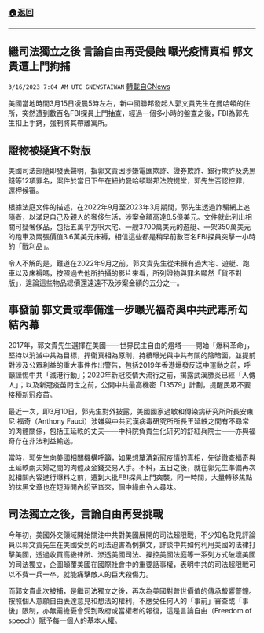 ###  [:house:返回](README.md)
---


## 繼司法獨立之後 言論自由再受侵蝕  曝光疫情真相 郭文貴遭上門拘捕
`3/16/2023 7:04 AM UTC GNEWSTAIWAN` [轉載自GNews](https://gnews.org/articles/1018671)

美國當地時間3月15日凌晨5時左右，新中國聯邦發起人郭文貴先生在曼哈頓的住所，突然遭到數百名FBI探員上門抽查，經過一個多小時的盤查之後，FBI為郭先生扣上手銬，強制將其帶離寓所。

  


## **證物被疑貨不對版**

  

美國司法部隨即發表聲明，指郭文貴因涉嫌電匯欺詐、證券欺詐、銀行欺詐及洗黑錢等12項罪名，案件於當日下午在紐約曼哈頓聯邦法院提堂，郭先生否認控罪，還柙候審。

  

根據法庭文件的描述，在2022年9月至2023年3月期間，郭先生透過詐騙網上追隨者，以滿足自己及親人的奢侈生活，涉案金額高達8.5億美元。文件就此列出相關可疑奢侈品，包括五萬平方呎大宅、一艘3700萬美元的遊艇、一架350萬美元的跑車及兩張價值3.6萬美元床褥，相信這些都是稍早前數百名FBI探員突擊一小時的「戰利品」。

  

令人不解的是，難道在2022年9月之前，郭文貴先生從未擁有過大宅、遊艇、跑車以及床褥嗎，按照過去他所拍攝的影片來看，所列證物與罪名顯然「貨不對版」，遑論這些物品總價還遠遠不及涉案金額的五分之一。

  


## **事發前 郭文貴或準備進一步曝光福奇與中共武毒所勾結內幕**

  

2017年，郭文貴先生選擇在美國——世界民主自由的燈塔——開始「爆料革命」，堅持以消滅中共為目標，捍衛真相為原則，持續曝光與中共有關的陰暗面，並提前對涉及公眾利益的重大事件作出警告，包括2019年香港爆發反送中運動之前，呼籲謹惕中共「滅港行動」；2020年新冠疫情大流行之前，揭露武漢肺炎已經「人傳人」；以及新冠疫苗問世之前，公開中共最高機密「13579」計劃，提醒民眾不要接種新冠疫苗。

  

最近一次，即3月10日，郭先生對外披露，美國國家過敏和傳染病研究所所長安東尼·福奇（Anthony Fauci）涉嫌與中共武漢病毒研究所所長王延軼之間有不尋常的肉體關係，包括王延軼的丈夫——中科院負責生化研究的舒紅兵院士——亦與福奇存在非法利益輸送。

  

當時，郭先生向美國相關機構呼籲，如果想釐清新冠疫情的真相，先從徹查福奇與王延軼兩夫婦之間的肉體及金錢交易入手。不料，五日之後，就在郭先生準備再次就相關內容進行爆料之前，遭到大批FBI探員上門突襲，同一時間，大量轉移焦點的抹黑文章也在短時間內紛至沓來，個中緣由令人尋味。

  


## **司法獨立之後，言論自由再受挑戰**

  

今年初，美國外交領域開始關注中共對美國展開的司法超限戰，不少知名政見評論員以郭文貴先生在美國受到的司法迫害為例撰文，詳談中共如何利用美國的法律打擊美國，透過收買高級律所、滲透美國司法、操控美國法庭等一系列方式破壞美國的司法獨立，企圖顛覆美國在國際社會中的重要話事權，表明中共的司法超限戰可以不費一兵一卒，就能痛擊敵人的巨大殺傷力。

  

而郭文貴此次被捕，是繼司法獨立之後，再次為美國對普世價值的傳承敲響警鐘。按照個人意願自由表達意見和想法的權利，不應受任何人的「事前」審查或「事後」限制，亦無需擔憂會受到政府或當權者的報復，這是言論自由（Freedom of speech）賦予每一個人的基本人權。
